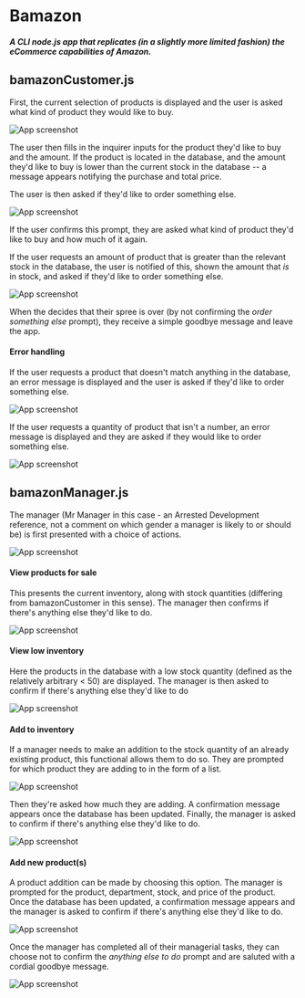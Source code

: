 # Bamazon

##### A CLI node.js app that replicates (in a slightly more limited fashion) the eCommerce capabilities of Amazon.


## bamazonCustomer.js

First, the current selection of products is displayed and the user is asked what kind of product they would like to buy.

![App screenshot](images/bamazonCustomer1.png)

The user then fills in the inquirer inputs for the product they'd like to buy and the amount. If the product is located in the database, and the amount they'd like to buy is lower than the current stock in the database -- a message appears notifying the purchase and total price.

The user is then asked if they'd like to order something else.

![App screenshot](/images/bamazonCustomer2.png)


If the user confirms this prompt, they are asked what kind of product they'd like to buy and how much of it again.


If the user requests an amount of product that is greater than the relevant stock in the database, the user is notified of this, shown the amount that *is* in stock, and asked if they'd like to order something else.

![App screenshot](/images/bamazonCustomer5.png)


When the decides that their spree is over (by not confirming the *order something else* prompt), they receive a simple goodbye message and leave the app.


#### Error handling

If the user requests a product that doesn't match anything in the database, an error message is displayed and the user is asked if they'd like to order something else.

![App screenshot](/images/bamazonCustomer3.png)


If the user requests a quantity of product that isn't a number, an error message is displayed and they are asked if they would like to order something else.

![App screenshot](/images/bamazonCustomer4.png)



## bamazonManager.js

The manager (Mr Manager in this case - an Arrested Development reference, not a comment on which gender a manager is likely to or should be) is first presented with a choice of actions.

![App screenshot](/images/bamazonManager1.png)


#### View products for sale

This presents the current inventory, along with stock quantities (differing from bamazonCustomer in this sense). The manager then confirms if there's anything else they'd like to do.

![App screenshot](/images/bamazonManager2.png)


#### View low inventory

Here the products in the database with a low stock quantity (defined as the relatively arbitrary < 50) are displayed. The manager is then asked to confirm if there's anything else they'd like to do

![App screenshot](/images/bamazonManager3.png)


#### Add to inventory

If a manager needs to make an addition to the stock quantity of an already existing product, this functional allows them to do so. They are prompted for which product they are adding to in the form of a list.

![App screenshot](/images/bamazonManager4.png)


Then they're asked how much they are adding. A confirmation message appears once the database has been updated. Finally, the manager is asked to confirm if there's anything else they'd like to do.

![App screenshot](/images/bamazonManager5.png)


#### Add new product(s)

A product addition can be made by choosing this option. The manager is prompted for the product, department, stock, and price of the product. Once the database has been updated, a confirmation message appears and the manager is asked to confirm if there's anything else they'd like to do.

![App screenshot](/images/bamazonManager6.png)


Once the manager has completed all of their managerial tasks, they can choose not to confirm the *anything else to do* prompt and are saluted with a cordial goodbye message.

![App screenshot](/images/bamazonManager7.png)





